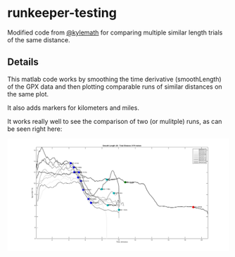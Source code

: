 # runkeeper-testing

Modified code from [@kylemath](https://github.com/kylemath) for comparing multiple similar length trials of the same distance. 

## Details 
This matlab code works by smoothing the time derivative (smoothLength) of the GPX data and then plotting comparable runs of similar distances on the same plot.

It also adds markers for kilometers and miles. 

It works really well to see the comparison of two (or mulitple) runs, as can be seen right here: 

![alt tag](https://raw.githubusercontent.com/korymath/runkeeper-testing/master/output_images/big-example-image.png)

